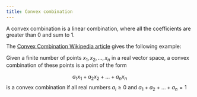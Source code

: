 ```yaml
---
title: Convex combination
---
```

A convex combination is a linear combination, where all
the coefficients are greater than 0 and sum to 1.

The [Convex Combination Wikipedia article][1] gives the following example:

Given a finite number of points $x_1, x_2, \ldots, x_n$ in a real vector
space, a convex combination of these points is a point of the form

$$
a_1 x_1 + a_2 x _2 + \ldots + a_n x_n
$$
is a convex combination if all real numbers $a_i \geq 0$ and
$a_1 + a_2 + \ldots + a_n = 1$

[1]: https://en.wikipedia.org/wiki/Convex_combination "Convex combination - Wikipedia"